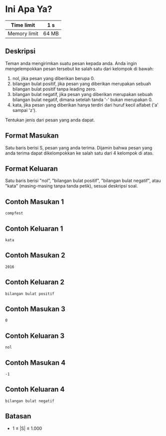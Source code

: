 # Ini Apa Ya?

| Time limit | 1 s |
| --- | --- |
| Memory limit | 64 MB |

## Deskripsi

Teman anda mengirimkan suatu pesan kepada anda. Anda ingin mengelempokkan pesan tersebut ke salah satu dari kelompok di bawah:

1. nol, jika pesan yang diberikan berupa 0.
2. bilangan bulat positif, jika pesan yang diberikan merupakan sebuah bilangan bulat positif tanpa leading zero.
3. bilangan bulat negatif, jika pesan yang diberikan merupakan sebuah bilangan bulat negatif, dimana setelah tanda '-' bukan merupakan 0.
4. kata, jika pesan yang diberikan hanya terdiri dari huruf kecil alfabet ('a' sampai 'z').

Tentukan jenis dari pesan yang anda dapat.

## Format Masukan

Satu baris berisi S, pesan yang anda terima. Dijamin bahwa pesan yang anda terima dapat dikelompokkan ke salah satu dari 4 kelompok di atas.

## Format Keluaran

Satu baris berisi "nol", "bilangan bulat positif", "bilangan bulat negatif", atau "kata" (masing-masing tanpa tanda petik), sesuai deskripsi soal.

## Contoh Masukan 1

    compfest

## Contoh Keluaran 1

    kata

## Contoh Masukan 2

    2016

## Contoh Keluaran 2

    bilangan bulat positif

## Contoh Masukan 3

    0

## Contoh Keluaran 3

    nol

## Contoh Masukan 4

    -1

## Contoh Keluaran 4

    bilangan bulat negatif

## Batasan

- 1 ≤ |S| ≤ 1.000
